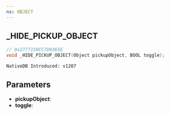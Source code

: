 ```yaml
---
ns: OBJECT
---
```

## _HIDE_PICKUP_OBJECT

```c
// 0x2777150CC7D9365E
void _HIDE_PICKUP_OBJECT(Object pickupObject, BOOL toggle);
```

```
NativeDB Introduced: v1207
```

## Parameters
* **pickupObject**:
* **toggle**:
